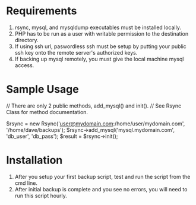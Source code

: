 Requirements
===============================================
1.  rsync, mysql, and mysqldump executables must be installed locally.
2.  PHP has to be run as a user with writable permission to the destination directory.
3.  If using ssh url, paswordless ssh must be setup by putting your public ssh key onto the remote server's authorized keys.
4.  If backing up mysql remotely, you must give the local machine mysql access.

Sample Usage
===============================================

// There are only 2 public methods, add_mysql() and init().
// See Rsync Class for method documentation.

$rsync = new Rsync('user@mydomain.com:/home/user/mydomain.com', '/home/dave/backups');
$rsync->add_mysql('mysql.mydomain.com', 'db_user', 'db_pass');
$result = $rsync->init();

Installation
===============================================
1.  After you setup your first backup script, test and run the script from the cmd line.
2.  After initial backup is complete and you see no errors, you will need to run this script hourly.